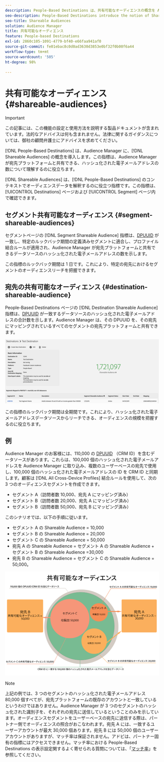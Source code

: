 ```yaml
---
description: People-Based Destinations は、共有可能なオーディエンスの概念を Audience Manager に導入します。この指標は、Audience Manager が宛先プラットフォームと共有できる、ハッシュ化された電子メールアドレスの数について理解するのに役立ちます。
seo-description: People-Based Destinations introduce the notion of Shareable Audiences to Audience Manager. This metric helps you understand how many of the hashed email addresses Audience Manager can share with the destination platform.
seo-title: Shareable Audiences
solution: Audience Manager
title: 共有可能なオーディエンス
feature: People-based Destinations
exl-id: 2860c105-1091-4779-bf40-e66faa941af0
source-git-commit: fe01ebac8c0d0ad3630d3853e0bf32f0b00f6a44
workflow-type: tm+mt
source-wordcount: '505'
ht-degree: 98%

---
```


# 共有可能なオーディエンス {#shareable-audiences}

>[!IMPORTANT]
>この記事には、この機能の設定と使用方法を説明する製品ドキュメントが含まれています。法的なアドバイスは何も含まれません。法律に関するガイダンスについては、御社の顧問弁護士にアドバイスを求めてください。

[!DNL People-Based Destinations] は、Audience Manager に、[!DNL Shareable Audiences] の概念を導入します。この指標は、Audience Manager が宛先プラットフォームと共有できる、ハッシュ化された電子メールアドレスの数について理解するのに役立ちます。

[!DNL Shareable Audiences] は、[!DNL People-Based Destinations] のコンテキストでオーディエンスデータを解釈するのに役立つ指標です。この指標は、[!UICONTROL Destinations] ページおよび [!UICONTROL Segment] ページ内で確認できます。

## セグメント共有可能なオーディエンス {#segment-shareable-audiences}

セグメントページの [!DNL Segment Shareable Audience] 指標は、[DPUUID](../../reference/ids-in-aam.md) が一致し、特定のルックバック期間の定義済みセグメントに適合し、プロファイル結合ルールが適用され、Audience Manager が宛先プラットフォームと共有できるデータソースのハッシュ化された電子メールアドレスの数を示します。

この指標のルックバック期間は 1 日です。これにより、特定の宛先におけるセグメントのオーディエンスリーチを把握できます。

## 宛先の共有可能なオーディエンス {#destination-shareable-audience}

People-Based Destinations ページの [!DNL Destination Shareable Audience] 指標は、[DPUUID](../../reference/ids-in-aam.md) が一致するデータソースのハッシュ化された電子メールアドレスの合計数を示します。Audience Manager は、その DPUUID を、その宛先にマッピングされているすべてのセグメントの宛先プラットフォームと共有できます。

![shareable-audiences](assets/dest-shareable-audiences.png)

この指標のルックバック期間は全期間です。これにより、ハッシュ化された電子メールアドレスデータソースからリーチできる、オーディエンスの規模を把握するのに役立ちます。

## 例

Audience Manager のお客様には、110,000 の [DPUUID](../../reference/ids-in-aam.md) （CRM ID）を含むデータソースがあります。これらは、100,000 個のハッシュ化された電子メールアドレスを Audience Manager に取り込み、複数のユーザーベースの宛先で使用し、100,000 個のハッシュ化された電子メールアドレスの ID を CRM ID と同期します。顧客は [!DNL All Cross-Device Profiles] 結合ルールを使用して、次の 3 つのオーディエンスセグメントを作成できます。

* セグメント A（訪問者数 10,000、宛先 A にマッピング済み）
* セグメント B（訪問者数 20,000、宛先 A にマッピング済み）
* セグメント B（訪問者数 50,000、宛先 B にマッピング済み）

このシナリオでは、以下の手順に従います。

* セグメント A の Shareable Audience = 10,000
* セグメント B の Shareable Audience = 20,000
* セグメント C の Shareable Audience = 50,000
* 宛先 A の Shareable Audience = セグメント A の Shareable Audience + セグメント B の Shareable Audience =30,000
* 宛先 B の Shareable Audience = セグメント C の Shareable Audience = 50,000。

![shareable-audiences-diagram](assets/shareable-audiences.png)

>[!NOTE]
>
>上記の例では、3 つのセグメントのハッシュ化された電子メールアドレス 80,000 個すべてが、宛先プラットフォームの既存のアカウントと一致しているというわけではありません。Audience Manager が 3 つのセグメントのハッシュ化された識別子を、それぞれの宛先に送信しているということのみを示しています。オーディエンスセグメントをユーザーベースの宛先に送信する際は、パートナー側でオーディエンスの照合がおこなわれます。宛先 A には、一致するユーザーアカウントが最大 30,000 個あります。宛先 B には 50,000 個のユーザーアカウントがありますが、マッチ率は保証されません。アドビは、パートナー固有の指標にはアクセスできません。マッチ率における People-Based Destinations の表示設定関するよく寄せられる質問については、「[マッチ率](../../faq/faq-people-based-destinations.md#match-rates)」を参照してください。
